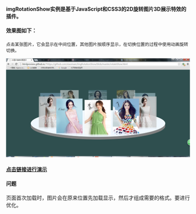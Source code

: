 #### imgRotationShow实例是基于JavaScript和CSS3的2D旋转图片3D展示特效的插件。

#### 效果图如下：
    点击某张图片，它会显示在中间位置，其他图片按顺序显示，在切换位置的过程中使用动画旋转切换。

![效果图](./img/effect.png)

#### [点击链接进行演示](http://htmlpreview.github.io/?https://github.com/xiaomaer/imgRotationShow/blob/master/rotateShow.html)

#### 问题
页面首次加载时，图片会在原来位置先加载显示，然后才组成需要的格式。要进行优化。

